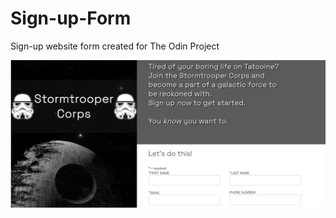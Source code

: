 # Sign-up-Form
Sign-up website form created for The Odin Project

<p align="center">
  <img src="https://raw.githubusercontent.com/boydjc/Sign-up-Form/main/assets/imgs/screenshot.png">
</p>
